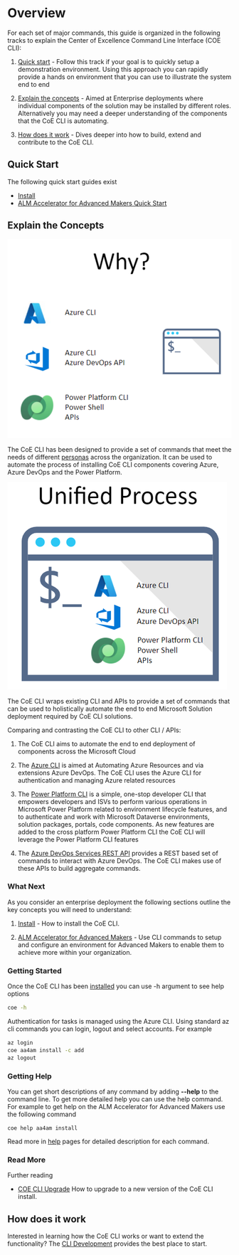 # Overview

For each set of major commands, this guide is organized in the following tracks to explain the Center of Excellence Command Line Interface (COE CLI):

1. [Quick start](#quick-start) - Follow this track if your goal is to quickly setup a demonstration environment. Using this approach you can rapidly provide a hands on environment that you can use to illustrate the system end to end

2. [Explain the concepts](#explain-the-concepts) - Aimed at Enterprise deployments where individual components of the solution may be installed by different roles. Alternatively you may need a deeper understanding of the components that the CoE CLI is automating.

3. [How does it work](#how-does-it-work) - Dives deeper into how to build, extend and contribute to the CoE CLI.

## Quick Start

The following quick start guides exist

- [Install](./install.md)
- [ALM Accelerator for Advanced Makers Quick Start](./aa4am/readme.md#quick-start)

## Explain the Concepts

![Why CoE CLI](./images/cli-why.png)

The CoE CLI has been designed to provide a set of commands that meet the needs of different [personas](./aa4am/personas.md) across the organization. It can be used to automate the process of installing CoE CLI components covering Azure, Azure DevOps and the Power Platform. 

![CLI Unified](./images/cli-unified-process.png)

The CoE CLI wraps existing CLI and APIs to provide a set of commands that can be used to holistically automate the end to end Microsoft Solution deployment required by CoE CLI solutions. 

Comparing and contrasting the CoE CLI to other CLI / APIs:
1. The CoE CLI aims to automate the end to end deployment of components across the Microsoft Cloud

2. The [Azure CLI](https://docs.microsoft.com/en-us/cli/azure/) is aimed at Automating Azure Resources and via extensions Azure DevOps. The CoE CLI uses the Azure CLI for authentication and managing Azure related resources

3. The [Power Platform CLI](https://docs.microsoft.com/en-us/powerapps/developer/data-platform/powerapps-cli) is a simple, one-stop developer CLI that empowers developers and ISVs to perform various operations in Microsoft Power Platform related to environment lifecycle features, and to authenticate and work with Microsoft Dataverse environments, solution packages, portals, code components. As new features are added to the cross platform Power Platform CLI the CoE CLI will leverage the Power Platform CLI features

4. The [Azure DevOps Services REST API](https://docs.microsoft.com/en-us/rest/api/azure/devops/) provides a REST based set of commands to interact with Azure DevOps. The CoE CLI makes use of these APIs to build aggregate commands.

### What Next

As you consider an enterprise deployment the following sections outline the key concepts you will need to understand:

1. [Install](./install.md) - How to install the CoE CLI.

2. [ALM Accelerator for Advanced Makers](./aa4am/readme.md) - Use CLI commands to setup and configure an environment for Advanced Makers to enable them to achieve more within your organization. 

### Getting Started

Once the CoE CLI has been [installed](./install.md) you can use -h argument to see help options

```bash
coe -h
```

Authentication for tasks is managed using the Azure CLI. Using standard az cli commands you can login, logout and select accounts. For example

```bash
az login
coe aa4am install -c add
az logout
```

### Getting Help

You can get short descriptions of any command by adding **--help** to the command line. To get more detailed help you can use the help command. For example to get help on the ALM Accelerator for Advanced Makers use the following command

```
coe help aa4am install
```

Read more in [help](./help/readme.md) pages for detailed description for each command.

### Read More

Further reading

- [COE CLI Upgrade](./upgrade.md) How to upgrade to a new version of the CoE CLI install.

## How does it work

Interested in learning how the CoE CLI works or want to extend the functionality? The [CLI Development](./cli-development/readme.md) provides the best place to start.